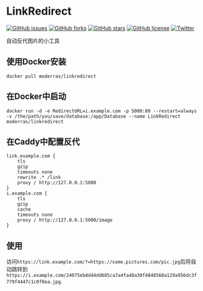 # LinkRedirect
[![GitHub issues](https://img.shields.io/github/issues/moderras/linkredirect?style=for-the-badge)](https://github.com/moderras/linkredirect/issues)
[![GitHub forks](https://img.shields.io/github/forks/moderras/linkredirect?style=for-the-badge)](https://github.com/moderras/linkredirect/network)
[![GitHub stars](https://img.shields.io/github/stars/moderras/linkredirect?style=for-the-badge)](https://github.com/moderras/linkredirect/stargazers)
[![GitHub license](https://img.shields.io/github/license/moderras/linkredirect?style=for-the-badge)](https://github.com/ModerRAS/LinkRedirect/blob/master/LICENSE)
[![Twitter](https://img.shields.io/twitter/url/https/github.com/moderras/linkredirect?style=social)](https://twitter.com/intent/tweet?text=Wow:&url=https%3A%2F%2Fgithub.com%2Fmoderras%2Flinkredirect)

自动反代图片的小工具
## 使用Docker安装
```
docker pull moderras/linkredirect
```

## 在Docker中启动
```
docker run -d -e RedirectURL=i.example.com -p 5000:80 --restart=always -v /the/path/you/save/database:/app/Database --name LinkRedirect moderras/linkredirect
```

## 在Caddy中配置反代
```
link.example.com {
    tls 
    gzip
    timeouts none
    rewrite .* /link
    proxy / http://127.0.0.1:5000
}
i.example.com {
    tls 
    gzip
    cache
    timeouts none
    proxy / http://127.0.0.1:5000/image
}
```

## 使用
访问`https://link.example.com/?=https://some.pictures.com/pic.jpg`后将自动跳转到`https://i.example.com/24075eb4d44dd685ca7a4fa48a30f4848568a129a956dc3f779f4447c1c0f8ea.jpg`.
